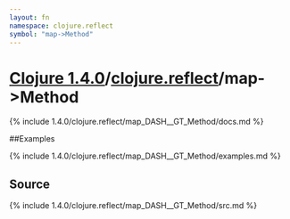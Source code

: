 ```yaml
---
layout: fn
namespace: clojure.reflect
symbol: "map->Method"
---
```


# [Clojure 1.4.0](../../)/[clojure.reflect](../)/map->Method

{% include 1.4.0/clojure.reflect/map_DASH__GT_Method/docs.md %}

##Examples

{% include 1.4.0/clojure.reflect/map_DASH__GT_Method/examples.md %}
## Source
{% include 1.4.0/clojure.reflect/map_DASH__GT_Method/src.md %}

